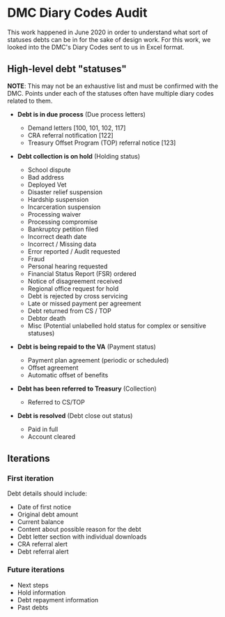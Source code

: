 # DMC Diary Codes Audit

This work happened in June 2020 in order to understand what sort of statuses debts can be in for the sake of design work. For this work, we looked into the DMC's Diary Codes sent to us in Excel format.

## High-level debt "statuses"
**NOTE**: This may not be an exhaustive list and must be confirmed with the DMC. Points under each of the statuses often have multiple diary codes related to them.

- **Debt is in due process** (Due process letters)
  -   Demand letters [100, 101, 102, 117]
  -   CRA referral notification [122]
  -   Treasury Offset Program (TOP) referral notice [123]

- **Debt collection is on hold** (Holding status)
  -   School dispute
  -   Bad address
  -   Deployed Vet
  -   Disaster relief suspension
  -   Hardship suspension
  -   Incarceration suspension
  -   Processing waiver
  -   Processing compromise
  -   Bankruptcy petition filed
  -   Incorrect death date
  -   Incorrect / Missing data
  -   Error reported / Audit requested
  -   Fraud
  -   Personal hearing requested
  -   Financial Status Report (FSR) ordered
  -   Notice of disagreement received
  -   Regional office request for hold
  -   Debt is rejected by cross servicing
  -   Late or missed payment per agreement
  -   Debt returned from CS / TOP
  -   Debtor death
  -   Misc (Potential unlabelled hold status for complex or sensitive statuses)

- **Debt is being repaid to the VA** (Payment status)
  -   Payment plan agreement (periodic or scheduled)
  -   Offset agreement
  -   Automatic offset of benefits

- **Debt has been referred to Treasury** (Collection)
  -   Referred to CS/TOP

- **Debt is resolved** (Debt close out status)
  -   Paid in full
  -   Account cleared
  
## Iterations
### First iteration
Debt details should include:
- Date of first notice
- Original debt amount
- Current balance
- Content about possible reason for the debt
- Debt letter section with individual downloads
- CRA referral alert
- Debt referral alert

### Future iterations
- Next steps
- Hold information
- Debt repayment information
- Past debts
